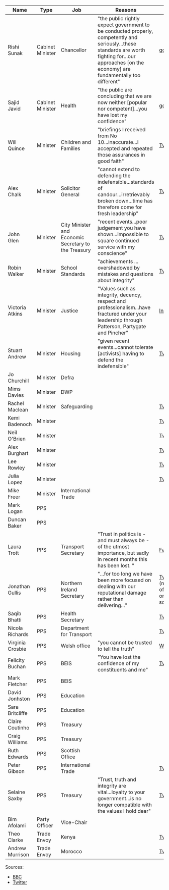 |Name|Type|Job|Reasons|Letter|
|----|----|---|-------|------|
|Rishi Sunak|Cabinet Minister|Chancellor|"the public rightly expect government to be conducted properly, competently and seriously...these standards are worth fighting for...our approaches [on the economy] are fundamentally too different"|[gov.uk](https://assets.publishing.service.gov.uk/government/uploads/system/uploads/attachment_data/file/1088364/Letter_to_the_PM.pdf)|
|Sajid Javid|Cabinet Minister|Health|"the public are concluding that we are now neither [popular nor competent]...you have lost my confidence"|[gov.uk](https://assets.publishing.service.gov.uk/government/uploads/system/uploads/attachment_data/file/1088367/Letter_to_the_PM_001.pdf)|
|Will Quince|Minister|Children and Families|"briefings I received from No 10...inaccurate...I accepted and repeated those assurances in good faith"|[Twitter](https://twitter.com/willquince/status/1544583312353673217)|
|Alex Chalk|Minister|Solicitor General|"cannot extend to defending the indefensible...standards of candour...irretrievably broken down...time has therefore come for fresh leadership"|[Twitter](https://twitter.com/AlexChalkChelt/status/1544437737771655169)|
|John Glen|Minister|City Minister and Economic Secretary to the Treasury|"recent events...poor judgement you have shown...impossible to square continued service with my conscience"|[Twitter](https://twitter.com/JohnGlenUK/status/1544623825307959300)|
|Robin Walker|Minister|School Standards|"achievements ... overshadowed by mistakes and questions about integrity"|[Twitter](https://twitter.com/WalkerWorcester/status/1544603001670746112)|
|Victoria Atkins|Minister|Justice|"Values such as integrity, decency, respect and professionalism...have fractured under your leadership through Patterson, Partygate and Pincher"|[Instagram](https://www.instagram.com/p/CfqtAkmgEbC/?hl=en)|
|Stuart Andrew|Minister|Housing|"given recent events...cannot tolerate [activists] having to defend the indefensible"|[Twitter](https://twitter.com/StuartAndrew/status/1544647660027760641)|
|Jo Churchill|Minister|Defra|||
|Mims Davies|Minister|DWP|||
|Rachel Maclean|Minister|Safeguarding||[Twitter](https://twitter.com/redditchrachel/status/1544692210070962177)|
|Kemi Badenoch|Minister|||[Twitter](https://twitter.com/KemiBadenoch/status/1544673839363268616)|
|Neil O'Brien|Minister|||[Twitter](https://twitter.com/KemiBadenoch/status/1544673839363268616)|
|Alex Burghart|Minister|||[Twitter](https://twitter.com/KemiBadenoch/status/1544673839363268616)|
|Lee Rowley|Minister|||[Twitter](https://twitter.com/KemiBadenoch/status/1544673839363268616)|
|Julia Lopez|Minister|||[Twitter](https://twitter.com/KemiBadenoch/status/1544673839363268616)|
|Mike Freer|Minister|International Trade||||
|Mark Logan|PPS||||
|Duncan Baker|PPS||||
|Laura Trott|PPS|Transport Secretary|"Trust in politics is - and must always be - of the utmost importance, but sadly in recent months this has been lost. "|[Facebook](https://www.facebook.com/lauratrottmp/posts/pfbid02kyFPEESsHdpJw84iJVNVNZe7TxA74r7svQ29T5wPdEMpspmRZ9VDsLDf4oNXsMS4l)|
|Jonathan Gullis|PPS|Northern Ireland Secretary|"...for too long we have been more focused on dealing with our reputational damage rather than delivering..."|[Twitter](https://twitter.com/journoontheedge/status/1544392843711627265/photo/1) (not sure of original source)|
|Saqib Bhatti|PPS|Health Secretary||[Twitter](https://twitter.com/bhatti_saqib/status/1544393507036602368)|
|Nicola Richards|PPS|Department for Transport||[Twitter](https://twitter.com/Nicola4WBE/status/1544402731770716163)|
|Virginia Crosbie|PPS|Welsh office|"you cannot be trusted to tell the truth"|[Website](https://virginiacrosbie.co.uk/news/my-resignation-letter-to-the-prime-minister/)|
|Felicity Buchan|PPS|BEIS|"You have lost the confidence of my constituents and me"|[Twitter](https://twitter.com/FelicityBuchan/status/1544623549213810689)|
|Mark Fletcher|PPS|BEIS|||
|David Jonhston|PPS|Education|||
|Sara Britcliffe|PPS|Education|||
|Claire Coutinho|PPS|Treasury|||
|Craig Williams|PPS|Treasury|||
|Ruth Edwards|PPS|Scottish Office|||
|Peter Gibson|PPS|International Trade||[Twitter](https://twitter.com/Gibbo4Darlo/status/1544716395656531968)|
|Selaine Saxby|PPS|Treasury|"Trust, truth and integrity are vital...loyalty to your government...is no longer compatible with the values I hold dear"|[Twitter](https://twitter.com/SelaineSaxby/status/1544660117760741376)|
|Bim Afolami|Party Officer|Vice-Chair|||
|Theo Clarke|Trade Envoy|Kenya||[Twitter](https://mobile.twitter.com/theodoraclarke/status/1544426469660758019)|
|Andrew Murrison|Trade Envoy|Morocco||[Twitter](https://mobile.twitter.com/AWMurrison/status/1544385269138350081)|


Sources:
 - [BBC](https://www.bbc.co.uk/news/live/uk-politics-62048657?ns_mchannel=social&ns_source=twitter&ns_campaign=bbc_live&ns_linkname=62c57720b893776ef334336c%26Recap%3A%20Who%20has%20resigned%3F%262022-07-06T12%3A23%3A36.409Z&ns_fee=0&pinned_post_locator=urn:asset:56dfb1ac-459b-442c-83d1-245b12337564&pinned_post_asset_id=62c57720b893776ef334336c&pinned_post_type=share)
 - [Twitter](https://twitter.com/hzeffman/status/1544660949851840514)
